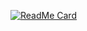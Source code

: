  [![ReadMe Card](https://github-readme-stats.vercel.app/api/pin/?username=sameer882000&theme=radical&repo=CountDown-Timer-App)](https://github.com/sameer882000/CountDown-Timer-App)
